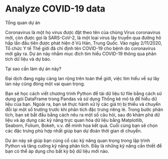 # Analyze COVID-19 data

Tổng quan dự án

Coronavirus là một họ virus được đặt theo tên của chủng Virus coronavirus mới, còn được gọi là SARS-CoV-2, là một loại virus lây truyền qua đường hô hấp lần đầu tiên được phát hiện ở Vũ Hán, Trung Quốc. Vào ngày 2/11/2020, Tổ chức Y tế Thế giới đã chỉ định tên COVID-19 cho bệnh do coronavirus mới gây ra. Dự án này nhằm mục đích tìm hiểu COVID-19 thông qua phân tích dữ liệu và dự báo.

Tại sao cần làm dự án này?

Đại dịch đang ngày càng lan rộng trên toàn thế giới, việc tìm hiểu về sự lây lan này cũng đóng một vai quan trọng.

Bạn sẽ học cách viết chương trình Python để tải dữ liệu từ file bằng cách sử dụng gói DataFrame trong Pandas và sử dụng Thống kê mô tả để hiểu dữ liệu của bạn. Ngoài ra, bạn sẽ thực hành xử lý các giá trị bị thiếu và chuyển đổi lại một số trường trước khi phân tích đặc trưng riêng lẻ. Trong bước phân tích, bạn sẽ bắt đầu bằng cách nêu ra một số câu hỏi, sau đó khám phá dữ liệu và áp dụng các kỹ năng trực quan hóa dữ liệu bằng Matplotlib, Seaborn, Folium, Bokeh, v.v. để minh họa kết quả. Cuối cùng bạn sẽ chọn các đặc trưng phù hợp nhất giúp bạn dự đoán thời gian di chuyển.

Dự án này sẽ giúp bạn củng cố các kỹ năng quan trọng trong lập trình Python và tăng cường kỹ năng phân tích. Đây là những kỹ năng cần thiết để bạn có thể áp dụng cho bất kỳ bộ dữ liệu mới nào.
